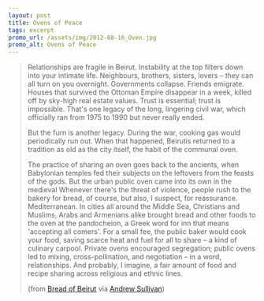 ```yaml
---
layout: post
title: Ovens of Peace
tags: excerpt
promo_url: /assets/img/2012-08-16_Oven.jpg
promo_alt: Ovens of Peace
---
```


> Relationships are fragile in Beirut. Instability at the top filters down into your intimate life. Neighbours, brothers, sisters, lovers – they can all turn on you overnight. Governments collapse. Friends emigrate. Houses that survived the Ottoman Empire disappear in a week, killed off by sky-high real estate values. Trust is essential; trust is impossible. That's one legacy of the long, lingering civil war, which officially ran from 1975 to 1990 but never really ended.
>
>
> But the furn is another legacy. During the war, cooking gas would periodically run out. When that happened, Beirutis returned to a tradition as old as the city itself, the habit of the communal oven.
>
>
> The practice of sharing an oven goes back to the ancients, when Babylonian temples fed their subjects on the leftovers from the feasts of the gods. But the urban public oven came into its own in the medieval Whenever there's the threat of violence, people rush to the bakery for bread, of course, but also, I suspect, for reassurance. Mediterranean. In cities all around the Middle Sea, Christians and Muslims, Arabs and Armenians alike brought bread and other foods to the oven at the pandocheion, a Greek word for inn that means 'accepting all comers'. For a small fee, the public baker would cook your food, saving scarce heat and fuel for all to share – a kind of culinary carpool. Private ovens encouraged segregation; public ovens led to mixing, cross-pollination, and negotiation – in a word, relationships. And probably, I imagine, a fair amount of food and recipe sharing across religious and ethnic lines.
> <p class="quote-source"> (from <a target="_blank" title="Granta.com -- Bread of Beirut" href="http://www.granta.com/New-Writing/Bread-of-Beirut">Bread of Beirut</a> via <a target="_blank" title="Andrew Sullivan" href="http://andrewsullivan.thedailybeast.com/2012/08/the-bread-of-war.html">Andrew Sullivan</a>) </p>